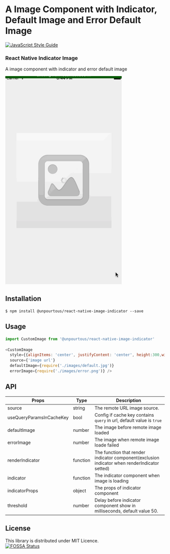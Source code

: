 # A Image Component with Indicator, Default Image and Error Default Image

[![JavaScript Style Guide](https://cdn.rawgit.com/feross/standard/master/badge.svg)](https://github.com/feross/standard)

### React Native Indicator Image 

A image component with indicator and error default image

<img src='https://github.com/UnPourTous/react-native-image-indicator/blob/master/screenshots/react-native-image-indicator-demo.gif?raw=true' />

## Installation

`$ npm install @unpourtous/react-native-image-indicator --save`

## Usage

```js
import CustomImage from '@unpourtous/react-native-image-indicator'

<CustomImage
  style={{alignItems: 'center', justifyContent: 'center', height:300,width:300, backgroundColor: '#fdf9e6'}}
  source={'image url'}
  defaultImage={require('./images/default.jpg')}
  errorImage={require('./images/error.png')} />
```
## API

Props | Type | Description
--- | --- | --- 
source | string | The remote URL image source.
useQueryParamsInCacheKey | bool | Config if cache key contains `query` in url, default value is `true` 
defaultImage | number | The image before remote image loaded
errorImage | number | The image when remote image loade failed
renderIndicator | function | The function that render indicator component(exclusion indicator when renderIndicator setted)
indicator | function | The indicator component when image is loading
indicatorProps | object | The props of indicator component 
threshold | number | Delay before indicator component show in milliseconds, default value 50.

## License
This library is distributed under MIT Licence.<br>
[![FOSSA Status](https://app.fossa.io/api/projects/git%2Bhttps%3A%2F%2Fgithub.com%2FUnPourTous%2Freact-native-image-indicator.svg?type=large)](https://app.fossa.io/projects/git%2Bhttps%3A%2F%2Fgithub.com%2FUnPourTous%2Freact-native-image-indicator?ref=badge_large)
